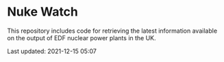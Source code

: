 # Nuke Watch

This repository includes code for retrieving the latest information available on the output of EDF nuclear power plants in the UK.

Last updated: 2021-12-15 05:07